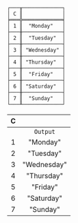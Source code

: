 ```text
┌───╥─────────────┐
│ C ║             │
╞═══╬═════════════╡
│ 1 ║  "Monday"   │
├───╫─────────────┤
│ 2 ║  "Tuesday"  │
├───╫─────────────┤
│ 3 ║ "Wednesday" │
├───╫─────────────┤
│ 4 ║ "Thursday"  │
├───╫─────────────┤
│ 5 ║  "Friday"   │
├───╫─────────────┤
│ 6 ║ "Saturday"  │
├───╫─────────────┤
│ 7 ║  "Sunday"   │
└───╨─────────────┘
```

| C |             |
|:-:|:-----------:|
|   |  `Output`   |
| 1 |  "Monday"   |
| 2 |  "Tuesday"  |
| 3 | "Wednesday" |
| 4 | "Thursday"  |
| 5 |  "Friday"   |
| 6 | "Saturday"  |
| 7 |  "Sunday"   | 
